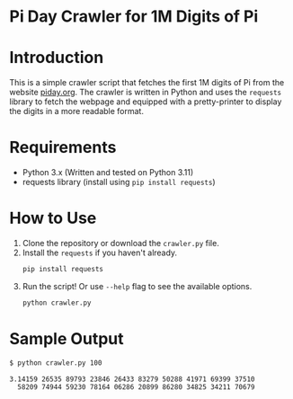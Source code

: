 # Pi Day Crawler for 1M Digits of Pi

# Introduction
This is a simple crawler script that fetches the first 1M digits of Pi from the website [piday.org](http://www.piday.org/million/). The crawler is written in Python and uses the `requests` library to fetch the webpage and equipped with a pretty-printer to display the digits in a more readable format.

# Requirements
- Python 3.x (Written and tested on Python 3.11)
- requests library (install using `pip install requests`)

# How to Use
1. Clone the repository or download the `crawler.py` file.
2. Install the `requests` if you haven't already.
    ```bash
    pip install requests
    ```
3. Run the script! Or use `--help` flag to see the available options.
    ```bash
    python crawler.py
    ```

# Sample Output
```bash
$ python crawler.py 100

3.14159 26535 89793 23846 26433 83279 50288 41971 69399 37510
  58209 74944 59230 78164 06286 20899 86280 34825 34211 70679
```